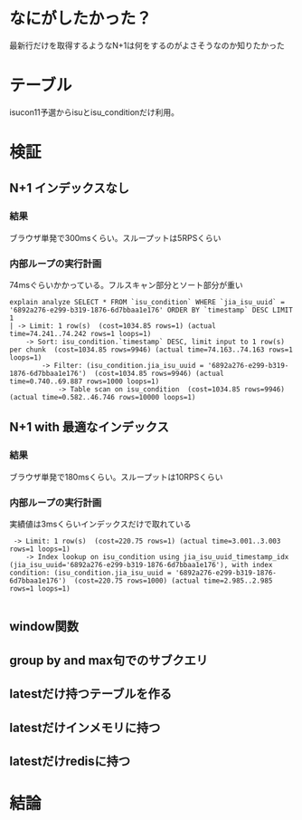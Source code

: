 # なにがしたかった？
最新行だけを取得するようなN+1は何をするのがよさそうなのか知りたかった

# テーブル
isucon11予選からisuとisu_conditionだけ利用。

# 検証

## N+1 インデックスなし
### 結果
ブラウザ単発で300msくらい。スループットは5RPSくらい

### 内部ループの実行計画
74msぐらいかかっている。フルスキャン部分とソート部分が重い
```
explain analyze SELECT * FROM `isu_condition` WHERE `jia_isu_uuid` = '6892a276-e299-b319-1876-6d7bbaa1e176' ORDER BY `timestamp` DESC LIMIT 1
| -> Limit: 1 row(s)  (cost=1034.85 rows=1) (actual time=74.241..74.242 rows=1 loops=1)
    -> Sort: isu_condition.`timestamp` DESC, limit input to 1 row(s) per chunk  (cost=1034.85 rows=9946) (actual time=74.163..74.163 rows=1 loops=1)
        -> Filter: (isu_condition.jia_isu_uuid = '6892a276-e299-b319-1876-6d7bbaa1e176')  (cost=1034.85 rows=9946) (actual time=0.740..69.887 rows=1000 loops=1)
            -> Table scan on isu_condition  (cost=1034.85 rows=9946) (actual time=0.582..46.746 rows=10000 loops=1)
```



## N+1 with 最適なインデックス
### 結果
ブラウザ単発で180msくらい。スループットは10RPSくらい

### 内部ループの実行計画
実績値は3msくらいインデックスだけで取れている
```
 -> Limit: 1 row(s)  (cost=220.75 rows=1) (actual time=3.001..3.003 rows=1 loops=1)
    -> Index lookup on isu_condition using jia_isu_uuid_timestamp_idx (jia_isu_uuid='6892a276-e299-b319-1876-6d7bbaa1e176'), with index condition: (isu_condition.jia_isu_uuid = '6892a276-e299-b319-1876-6d7bbaa1e176')  (cost=220.75 rows=1000) (actual time=2.985..2.985 rows=1 loops=1)
```

```
```
## window関数

## group by and max句でのサブクエリ

## latestだけ持つテーブルを作る

## latestだけインメモリに持つ

## latestだけredisに持つ


# 結論